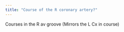 ```yaml
---
title: "Course of the R coronary artery?"
---
```

Courses in the R av groove (Mirrors the L Cx in course)

